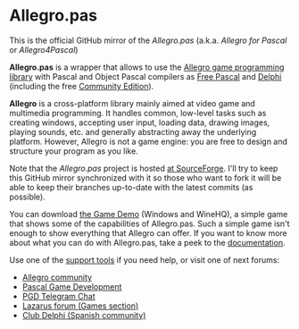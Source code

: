 # Allegro.pas #

This is the official GitHub mirror of the _Allegro.pas_ (a.k.a. _Allegro for Pascal_ or _Allegro4Pascal_)

**Allegro.pas** is a wrapper that allows to use the [Allegro game programming library](https://liballeg.org) with Pascal and Object Pascal compilers as [Free Pascal](https://www.freepascal.org/) and [Delphi](https://www.embarcadero.com/es/products/delphi) (including the free [Community Edition](https://www.embarcadero.com/products/delphi/starter)).

**Allegro** is a cross-platform library mainly aimed at video game and multimedia programming.  It handles common, low-level tasks such as creating windows, accepting user input, loading data, drawing images, playing sounds, etc. and generally abstracting away the underlying platform.  However, Allegro is not a game engine: you are free to design and structure your program as you like.

Note that the _Allegro.pas_ project is hosted [at SourceForge](http://allegro-pas.sf.net/).  I'll try to keep this GitHub mirror synchronized with it so those who want to fork it will be able to keep their branches up-to-date with the latest commits (as possible).

You can download [the Game Demo](https://sourceforge.net/projects/allegro-pas/files/5.2.b.1/furiouspaladin-5.2.b.1-bin-win32.zip/download) (Windows and WineHQ), a simple game that shows some of the capabilities of Allegro.pas.  Such a simple game isn't enough to show everything that Allegro can offer.  If you want to know more about what you can do with Allegro.pas, take a peek to the [documentation](http://allegro-pas.sourceforge.net/docs/5.2/).

Use one of the [support tools](https://sf.net/p/allegro-pas/support) if you need help, or visit one of next forums:

  * [Allegro community](http://www.allegro.cc/)
  * [Pascal Game Development](http://www.pascalgamedevelopment.com/)
  * [PGD Telegram Chat](https://t.me/joinchat/AAAAAA53Fi94SyjjD5xYnA)
  * [Lazarus forum (Games section)](https://forum.lazarus.freepascal.org/index.php/board,74.0.html)
  * [Club Delphi (Spanish community)](http://www.clubdelphi.com/)
